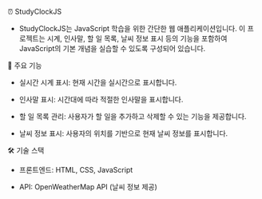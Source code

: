 ⏰ StudyClockJS
- StudyClockJS는 JavaScript 학습을 위한 간단한 웹 애플리케이션입니다. 이 프로젝트는 시계, 인사말, 할 일 목록, 날씨 정보 표시 등의 기능을 포함하여 JavaScript의 기본 개념을 실습할 수 있도록 구성되어 있습니다.

🧩 주요 기능
- 실시간 시계 표시: 현재 시간을 실시간으로 표시합니다.

- 인사말 표시: 시간대에 따라 적절한 인사말을 표시합니다.

- 할 일 목록 관리: 사용자가 할 일을 추가하고 삭제할 수 있는 기능을 제공합니다.

- 날씨 정보 표시: 사용자의 위치를 기반으로 현재 날씨 정보를 표시합니다.

🛠️ 기술 스택
- 프론트엔드: HTML, CSS, JavaScript

- API: OpenWeatherMap API (날씨 정보 제공)
